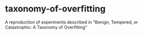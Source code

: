 # taxonomy-of-overfitting
A reproduction of experiments described in "Benign, Tempered, or Catastrophic: A Taxonomy of Overfitting"
